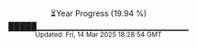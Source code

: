 <p align="center">
⏳Year Progress (19.94 %) <br>
█████▁▁▁▁▁▁▁▁▁▁▁▁▁▁▁▁▁▁▁▁▁▁▁▁▁ <br>
<sub>Updated: Fri, 14 Mar 2025 18:28:54 GMT</sub>
</p>


